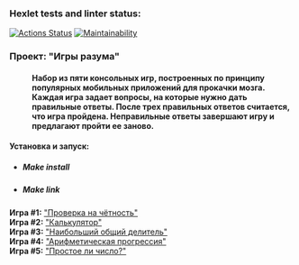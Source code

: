 ### Hexlet tests and linter status:
[![Actions Status](https://github.com/FTSx0/frontend-project-lvl1/workflows/hexlet-check/badge.svg)](https://github.com/FTSx0/frontend-project-lvl1/actions)
[![Maintainability](https://api.codeclimate.com/v1/badges/96621c79fba7dfe88445/maintainability)](https://codeclimate.com/github/FTSx0/frontend-project-lvl1/maintainability)


<dl>
<dt><h3>Проект: "Игры разума"</h3></dt>
<dd><h4>Набор из пяти консольных игр, построенных по принципу популярных мобильных приложений для прокачки мозга. Каждая игра задает вопросы, на которые нужно дать правильные ответы. После трех правильных ответов считается, что игра пройдена. Неправильные ответы завершают игру и предлагают пройти ее заново.</h4></dd>
</dl>
<div><h4>Установка и запуск:</h4></div>
<ul>
  <li><h5>Make install</h5></li>
  <li><h5>Make link</h5></li>
</ul>

<div><b>Игра #1:</b> <a href="https://asciinema.org/a/505621">"Проверка на чётность"</a></div> 
<div><b>Игра #2:</b> <a href="https://asciinema.org/a/505622">"Калькулятор"</a></div> 
<div><b>Игра #3:</b> <a href="https://asciinema.org/a/505639">"Наибольший общий делитель"</a></div> 
<div><b>Игра #4:</b> <a href="https://asciinema.org/a/505676">"Арифметическая прогрессия"</a></div> 
<div><b>Игра #5:</b> <a href="https://asciinema.org/a/505758">"Простое ли число?"</a></div> 